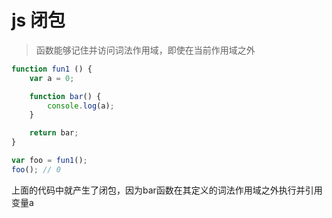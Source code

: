 # js 闭包
> 函数能够记住并访问词法作用域，即使在当前作用域之外

``` js
function fun1 () {
	var a = 0;

	function bar() {
		console.log(a);
	}

	return bar;
}

var foo = fun1();
foo(); // 0
```
上面的代码中就产生了闭包，因为bar函数在其定义的词法作用域之外执行并引用变量a